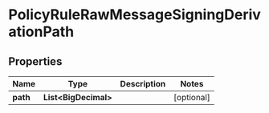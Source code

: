 

# PolicyRuleRawMessageSigningDerivationPath


## Properties

| Name | Type | Description | Notes |
|------------ | ------------- | ------------- | -------------|
|**path** | **List&lt;BigDecimal&gt;** |  |  [optional] |



